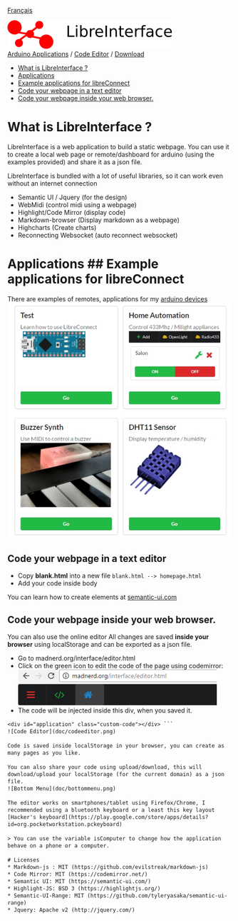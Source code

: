 [Français](https://madnerdorg.github.io/libreinterface/readme_fr)

![LibreInterface banner](doc/libreinterface.png)   
[Arduino Applications](http://madnerd.org/interface) / [Code Editor](http://madnerd.org/interface/editor) / [Download](https://github.com/madnerdorg/libreinterface/archive/master.zip) 

- [What is LibreInterface ?](#what-is-libreinterface-)
- [Applications](#applications)
- [Example applications for libreConnect](#example-applications-for-libreconnect)
- [Code your webpage in a text editor](#code-your-webpage-in-a-text-editor)
- [Code your webpage inside your web browser.](#code-your-webpage-inside-your-web-browser)

# What is LibreInterface ?
LibreInterface is a web application to build a static webpage. 
You can use it to create a local web page or remote/dashboard for arduino (using the examples provided) and share it as a json file.

LibreInterface is bundled with a lot of useful libraries, so it can work even without an internet connection
* Semantic UI / Jquery (for the design)
* WebMidi (control midi using a webpage)
* Highlight/Code Mirror (display code)
* Markdown-browser (Display markdown as a webpage)
* Highcharts (Create charts)
* Reconnecting Websocket (auto reconnect websocket)

# Applications ## Example applications for libreConnect
There are examples of remotes, applications for my [arduino devices](http://madnerdorg.github.io/libreconnect)  ![Screenshot of libreinterface](doc/libre_interface_demo.jpg)

## Code your webpage in a text editor
* Copy **blank.html** into a new file ```
blank.html --> homepage.html ```
* Add your code inside body

You can learn how to create elements at [semantic-ui.com](https://semantic-ui.com/)

## Code your webpage inside your web browser.
You can also use the online editor 
All changes are saved **inside your browser** using localStorage and can be exported as a json file.

* Go to madnerd.org/interface/editor.html 
* Click on the green icon to edit the code of the page using codemirror:  ![Top Menu](doc/topmenu.png)
* The code will be injected inside this div, when you saved it. 
```
<div id="application" class="custom-code"></div> ```
![Code Editor](doc/codeeditor.png)

Code is saved inside localStorage in your browser, you can create as many pages as you like. 

You can also share your code using upload/download, this will download/upload your localStorage (for the current domain) as a json file. 
![Bottom Menu](doc/bottommenu.png)

The editor works on smartphones/tablet using Firefox/Chrome, I recommended using a bluetooth keyboard or a least this key layout [Hacker's keyboard](https://play.google.com/store/apps/details?id=org.pocketworkstation.pckeyboard) 

> You can use the variable isComputer to change how the application behave on a phone or a computer. 

# Licenses
* Markdown-js : MIT (https://github.com/evilstreak/markdown-js)
* Code Mirror: MIT (https://codemirror.net/) 
* Semantic UI: MIT (https://semantic-ui.com/) 
* Highlight-JS: BSD 3 (https://highlightjs.org/) 
* Semantic-UI-Range: MIT (https://github.com/tyleryasaka/semantic-ui-range)
* Jquery: Apache v2 (http://jquery.com/) 
